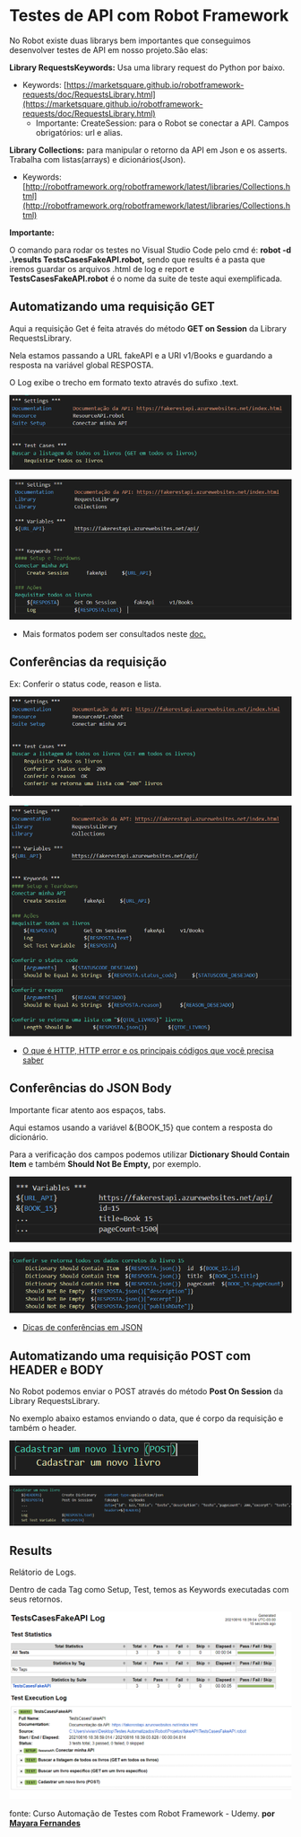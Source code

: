 # Testes de API com Robot Framework

No Robot existe duas librarys bem importantes que conseguimos desenvolver testes de API em nosso projeto.São elas:

**Library RequestsKeywords:** Usa uma library request do Python por baixo.

* Keywords:  [https://marketsquare.github.io/robotframework-requests/doc/RequestsLibrary.html](https://marketsquare.github.io/robotframework-requests/doc/RequestsLibrary.html)
  * Importante: CreateSession: para o Robot se conectar a API. Campos obrigatórios: url e alias.

**Library Collections:** para manipular o retorno da API em Json e os asserts. Trabalha com listas\(arrays\) e dicionários\(Json\).

* Keywords: [http://robotframework.org/robotframework/latest/libraries/Collections.html](http://robotframework.org/robotframework/latest/libraries/Collections.html)

**Importante:** 

O comando para rodar os testes no Visual Studio Code pelo cmd é: **robot -d .\results TestsCasesFakeAPI.robot,** sendo que results é a pasta que iremos guardar os arquivos .html de log e report e **TestsCasesFakeAPI.robot** é o nome da suite de teste aqui exemplificada.

## Automatizando uma requisição GET <a id="automatizando-uma-requisi&#xE7;&#xE3;o-get"></a>

Aqui a requisição Get é feita através do método **GET on Session** da Library RequestsLibrary.

Nela estamos passando a URL fakeAPI e a URI v1/Books e guardando a resposta na variável global RESPOSTA.

O Log exibe o trecho em formato texto através do sufixo .text.

![](../.gitbook/assets/api_robot_get.png)

![](../.gitbook/assets/api_robot_get_01.png)

* Mais formatos podem ser consultados neste [doc.](http://rch-sl04:9000/mod06-response.pdf)

## Conferências da requisição <a id="confer&#xEA;ncias-da-requisi&#xE7;&#xE3;o"></a>

Ex: Conferir o status code, reason e lista.

![](../.gitbook/assets/image-7-.png)

![](../.gitbook/assets/image-8-.png)

* [O que é HTTP, HTTP error e os principais códigos que você precisa saber](http://rch-sl04:9000/mod06_http_status.pdf)

## Conferências do JSON Body <a id="confer&#xEA;ncias-do-json-body"></a>

Importante ficar atento aos espaços, tabs.

Aqui estamos usando a variável &{BOOK\_15} que contem a resposta do dicionário.

Para a verificação dos campos podemos utilizar **Dictionary Should Contain Item** e também **Should Not Be Empty,** por exemplo.

![](../.gitbook/assets/image-9-.png)

![](../.gitbook/assets/image-10-.png)

* [Dicas de conferências em JSON](http://rch-sl04:9000/mod06_conferenciasjson.pdf)

## Automatizando uma requisição POST com HEADER e BODY <a id="automatizando-uma-requisi&#xE7;&#xE3;o-post-com-header-e-body"></a>

No Robot podemos enviar o POST através do método **Post On Session** da Library RequestsLibrary.

No exemplo abaixo estamos enviando o data, que é corpo da requisição e também o header.  


![](../.gitbook/assets/image-12-.png)

![](../.gitbook/assets/image-11-.png)

## Results <a id="results"></a>

Relátorio de Logs.

Dentro de cada Tag como Setup, Test, temos as Keywords executadas com seus retornos.

![](../.gitbook/assets/image-13-.png)

 fonte: Curso Automação de Testes com Robot Framework - Udemy. **por** [**Mayara Fernandes**](https://www.udemy.com/user/mayara-ribeiro-fernandes/)

